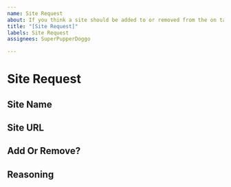 ```yaml
---
name: Site Request
about: If you think a site should be added to or removed from the on task list
title: "[Site Request]"
labels: Site Request
assignees: SuperPupperDoggo

---
```


# Site Request

## Site Name

## Site URL

## Add Or Remove?

## Reasoning
